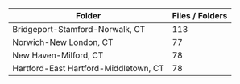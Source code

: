 | Folder                                |   Files / Folders |
|---------------------------------------|-------------------|
| Bridgeport-Stamford-Norwalk, CT       |               113 |
| Norwich-New London, CT                |                77 |
| New Haven-Milford, CT                 |                78 |
| Hartford-East Hartford-Middletown, CT |                78 |